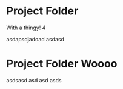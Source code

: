 # Project Folder
With a thingy!
 4 


asdapsdjadoad
asdasd
# Project Folder Woooo
asdsasd
asd
asd
asds
